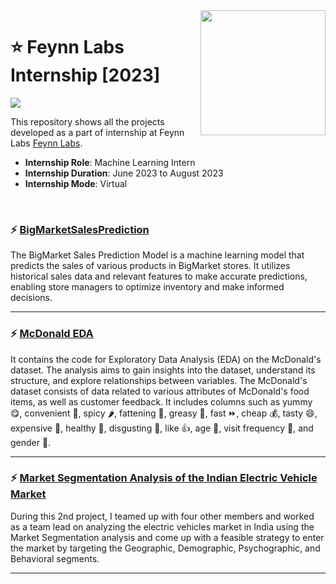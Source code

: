<img align="right" src="https://media-exp1.licdn.com/dms/image/C4E0BAQFsR2odu1HlDw/company-logo_200_200/0/1618823231043?e=2147483647&v=beta&t=ilJeLegaw6JWKvSIyh1IhTTZZw1-nAtmfqqQJSeTuSs" width="200">

<!---MLI Batch 27-22-S-B-->

# :star: Feynn Labs Internship [2023]
![](https://img.shields.io/badge/Tools-python%20%7C%20pandas%20%7C%20numpy%20%7C%20seaborn%20%7C%20matplotlib%20%7C%20sklearn-green?style=for-the-badge)
 
This repository shows all the projects developed as a part of internship at Feynn Labs [Feynn Labs](https://feynnlabs.com/).

- **Internship Role**: Machine Learning Intern
- **Internship Duration**: June 2023 to August 2023
- **Internship Mode**: Virtual

<br>

### :zap: [BigMarketSalesPrediction](https://github.com/Rohit-Rannavre/Feynn-Labs-Internship-2022/blob/main/Project%201:%20AI%20Product%5CService%20Ideation%20Task/Artificial%20Intelligence%20for%20Indentification%20of%20Indian%20snakes.pdf)
The BigMarket Sales Prediction Model is a machine learning model that predicts the sales of various products in BigMarket stores. It utilizes historical sales data and relevant features to make accurate predictions, enabling store managers to optimize inventory and make informed decisions.
***

### :zap: [McDonald EDA](https://github.com/Ghimanshigit03/FeynnLabs-Internship2023/tree/main/Project2.0-Market%20Segment%20Analysis)
It contains the code for Exploratory Data Analysis (EDA) on the McDonald's dataset. The analysis aims to gain insights into the dataset, understand its structure, and explore relationships between variables. The McDonald's dataset consists of data related to various attributes of McDonald's food items, as well as customer feedback. It includes columns such as yummy 😋, convenient 🚶, spicy 🌶️, fattening 🍔, greasy 😬, fast ⏩, cheap 💰, tasty 😄, expensive 💸, healthy 🥗, disgusting 🤢, like 👍, age 🎂, visit frequency 🔄, and gender 👫.
***

### :zap: [Market Segmentation Analysis of the Indian Electric Vehicle Market](https://github.com/Rohit-Rannavre/Feynn-Labs-Internship-2022/tree/main/Project%202.1:%20Market%20Segmentation%20of%20Electric%20Vehicles%20in%20India)
During this 2nd project, I teamed up with four other members and worked as a team lead on analyzing the electric vehicles market in India using the Market Segmentation analysis and come up with a feasible strategy to enter the market by targeting the Geographic, Demographic, Psychographic, and Behavioral segments.
***


<br>
